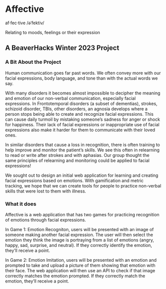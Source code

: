 # Affective
af·fec·tive /əˈfektiv/

Relating to moods, feelings or their expression

## A BeaverHacks Winter 2023 Project

### A Bit About the Project
Human communication goes far past words. We often convey more with our facial expressions, body language, and tone than with the actual words we say. 

With many disorders it becomes almost impossible to decipher the meaning and emotion of our non-verbal communication, especially facial expressions. In Frontotemporal disorders (a subset of dementias), strokes, schizoid disorder, TBIs, other disorders, an agnosia develops where a person stops being able to create and recognize facial expressions. This can cause daily turmoil by mistaking someone’s sadness for anger or shock for happiness. Their lack of facial expressions or inappropriate use of facial expressions also make it harder for them to communicate with their loved ones.

In similar disorders that cause a loss in recognition, there is often training to help improve and monitor the patient’s skills. We see this often in relearning to read or write after strokes and with aphasias. Our group thought the same principles of relearning and monitoring could be applied to facial expressions!

We sought out to design an initial web application for learning and creating facial expressions based on emotions. With gamification and metric tracking, we hope that we can create tools for people to practice non-verbal skills that were lost to them with illness.

### What it does
Affective is a web application that has two games for practicing recognition of emotions through facial expressions. 

In Game 1: Emotion Recogniton, users will be presented with an image of someone making another facial expression. The user will then select the emotion they think the image is portraying from a list of emotions (angry, happy, sad, surprise, and neutral). If they correctly identify the emotion, they’ll receive a point. 

In Game 2: Emotion Imitation, users will be presented with an emotion and prompted to take and upload a picture of them showing that emotion with their face. The web application will then use an API to check if that image correctly matches the emotion prompted. If they correctly match the emotion, they’ll receive a point. 
